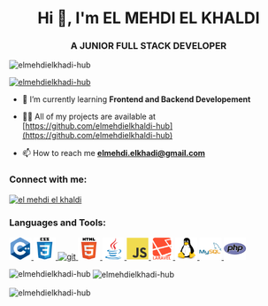 <h1 align="center">Hi 👋, I'm EL MEHDI EL KHALDI</h1>
<h3 align="center">A JUNIOR FULL STACK DEVELOPER</h3>

<p align="left"> <img src="https://komarev.com/ghpvc/?username=elmehdielkhadi-hub&label=Profile%20views&color=0e75b6&style=flat" alt="elmehdielkhadi-hub" /> </p>

<p align="left"> <a href="https://github.com/ryo-ma/github-profile-trophy"><img src="https://github-profile-trophy.vercel.app/?username=elmehdielkhadi-hub" alt="elmehdielkhadi-hub" /></a> </p>

- 🌱 I’m currently learning **Frontend and Backend Developement**

- 👨‍💻 All of my projects are available at [https://github.com/elmehdielkhaldi-hub](https://github.com/elmehdielkhaldi-hub)

- 📫 How to reach me **elmehdi.elkhadi@gmail.com**

<h3 align="left">Connect with me:</h3>
<p align="left">
<a href="https://linkedin.com/in/el mehdi el khaldi" target="blank"><img align="center" src="https://raw.githubusercontent.com/rahuldkjain/github-profile-readme-generator/master/src/images/icons/Social/linked-in-alt.svg" alt="el mehdi el khaldi" height="30" width="40" /></a>
</p>

<h3 align="left">Languages and Tools:</h3>
<p align="left"> <a href="https://www.w3schools.com/cpp/" target="_blank" rel="noreferrer"> <img src="https://raw.githubusercontent.com/devicons/devicon/master/icons/cplusplus/cplusplus-original.svg" alt="cplusplus" width="40" height="40"/> </a> <a href="https://www.w3schools.com/css/" target="_blank" rel="noreferrer"> <img src="https://raw.githubusercontent.com/devicons/devicon/master/icons/css3/css3-original-wordmark.svg" alt="css3" width="40" height="40"/> </a> <a href="https://git-scm.com/" target="_blank" rel="noreferrer"> <img src="https://www.vectorlogo.zone/logos/git-scm/git-scm-icon.svg" alt="git" width="40" height="40"/> </a> <a href="https://www.w3.org/html/" target="_blank" rel="noreferrer"> <img src="https://raw.githubusercontent.com/devicons/devicon/master/icons/html5/html5-original-wordmark.svg" alt="html5" width="40" height="40"/> </a> <a href="https://www.java.com" target="_blank" rel="noreferrer"> <img src="https://raw.githubusercontent.com/devicons/devicon/master/icons/java/java-original.svg" alt="java" width="40" height="40"/> </a> <a href="https://developer.mozilla.org/en-US/docs/Web/JavaScript" target="_blank" rel="noreferrer"> <img src="https://raw.githubusercontent.com/devicons/devicon/master/icons/javascript/javascript-original.svg" alt="javascript" width="40" height="40"/> </a> <a href="https://laravel.com/" target="_blank" rel="noreferrer"> <img src="https://raw.githubusercontent.com/devicons/devicon/master/icons/laravel/laravel-plain-wordmark.svg" alt="laravel" width="40" height="40"/> </a> <a href="https://www.linux.org/" target="_blank" rel="noreferrer"> <img src="https://raw.githubusercontent.com/devicons/devicon/master/icons/linux/linux-original.svg" alt="linux" width="40" height="40"/> </a> <a href="https://www.mysql.com/" target="_blank" rel="noreferrer"> <img src="https://raw.githubusercontent.com/devicons/devicon/master/icons/mysql/mysql-original-wordmark.svg" alt="mysql" width="40" height="40"/> </a> <a href="https://www.php.net" target="_blank" rel="noreferrer"> <img src="https://raw.githubusercontent.com/devicons/devicon/master/icons/php/php-original.svg" alt="php" width="40" height="40"/> </a> </p>

<p><img align="left" src="https://github-readme-stats.vercel.app/api/top-langs?username=elmehdielkhadi-hub&show_icons=true&locale=en&layout=compact" alt="elmehdielkhadi-hub" /></p>

<p>&nbsp;<img align="center" src="https://github-readme-stats.vercel.app/api?username=elmehdielkhadi-hub&show_icons=true&locale=en" alt="elmehdielkhadi-hub" /></p>

<p><img align="center" src="https://github-readme-streak-stats.herokuapp.com/?user=elmehdielkhadi-hub&" alt="elmehdielkhadi-hub" /></p>
